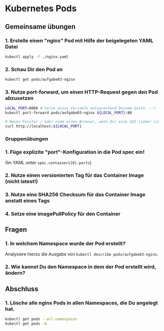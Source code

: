 # Kubernetes Pods

## Gemeinsame übungen

### 1. Erstelle einen "nginx" Pod mit Hilfe der beigelegeten YAML Datei

```sh
kubectl apply -f ./nginx.yaml
```

### 2. Schau Dir den Pod an

```sh
kubectl get pods/aufgabe03-nginx
```

### 3. Nutze port-forward, um einen HTTP-Request gegen den Pod abzusetzen

```sh
LOCAL_PORT=8080 # Setze diese Variable entsprechend Deinem Gusto. ;-)
kubectl port-forward pods/aufgabe03-nginx ${LOCAL_PORT}:80

# Neues Fenster / oder nimm einen Browser, wenn Dir eine GUI lieber ist!
curl http://localhost:${LOCAL_PORT}
```

### Gruppenübungen

### 1. Füge explizite "port"-Konfiguration in die Pod spec ein!

(Im YAML unter `spec.containers[0].ports`)

### 2. Nutze einen versionierten Tag für das Container Image (nicht latest!)

### 3. Nutze eine SHA256 Checksum für das Container Image anstatt eines Tags

### 4. Setze eine imagePullPolicy für den Container


## Fragen

### 1. In welchem Namespace wurde der Pod erstellt?

Analysiere hierzu die Ausgabe von `kubectl describe pods/aufgabe03-nginx`.

### 2. Wie kannst Du den Namespace in dem der Pod erstellt wird, ändern?

## Abschluss

### 1. Lösche alle nginx Pods in allen Namespaces, die Du angelegt hat.

```sh
kubectl get pods --all-namespaces
kubectl get pods -A
```